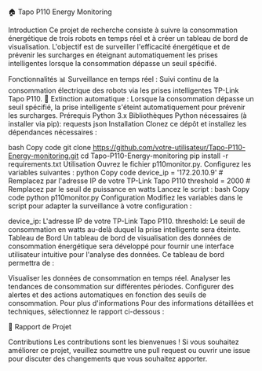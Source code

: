 🏠 Tapo P110 Energy Monitoring

Introduction
Ce projet de recherche consiste à suivre la consommation énergétique de trois robots en temps réel et à créer un tableau de bord de visualisation. L'objectif est de surveiller l'efficacité énergétique et de prévenir les surcharges en éteignant automatiquement les prises intelligentes lorsque la consommation dépasse un seuil spécifié.

Fonctionnalités
📊 Surveillance en temps réel : Suivi continu de la consommation électrique des robots via les prises intelligentes TP-Link Tapo P110.
🚦 Extinction automatique : Lorsque la consommation dépasse un seuil spécifié, la prise intelligente s'éteint automatiquement pour prévenir les surcharges.
Prérequis
Python 3.x
Bibliothèques Python nécessaires (à installer via pip):
requests
json
Installation
Clonez ce dépôt et installez les dépendances nécessaires :

bash
Copy code
git clone https://github.com/votre-utilisateur/Tapo-P110-Energy-monitoring.git
cd Tapo-P110-Energy-monitoring
pip install -r requirements.txt
Utilisation
Ouvrez le fichier p110monitor.py.
Configurez les variables suivantes :
python
Copy code
device_ip = '172.20.10.9'  # Remplacez par l'adresse IP de votre TP-Link Tapo P110
threshold = 2000  # Remplacez par le seuil de puissance en watts
Lancez le script :
bash
Copy code
python p110monitor.py
Configuration
Modifiez les variables dans le script pour adapter la surveillance à votre configuration :

device_ip: L'adresse IP de votre TP-Link Tapo P110.
threshold: Le seuil de consommation en watts au-delà duquel la prise intelligente sera éteinte.
Tableau de Bord
Un tableau de bord de visualisation des données de consommation énergétique sera développé pour fournir une interface utilisateur intuitive pour l'analyse des données. Ce tableau de bord permettra de :

Visualiser les données de consommation en temps réel.
Analyser les tendances de consommation sur différentes périodes.
Configurer des alertes et des actions automatiques en fonction des seuils de consommation.
Pour plus d'informations
Pour des informations détaillées et techniques, sélectionnez le rapport ci-dessous :

📄 Rapport de Projet

Contributions
Les contributions sont les bienvenues ! Si vous souhaitez améliorer ce projet, veuillez soumettre une pull request ou ouvrir une issue pour discuter des changements que vous souhaitez apporter.



